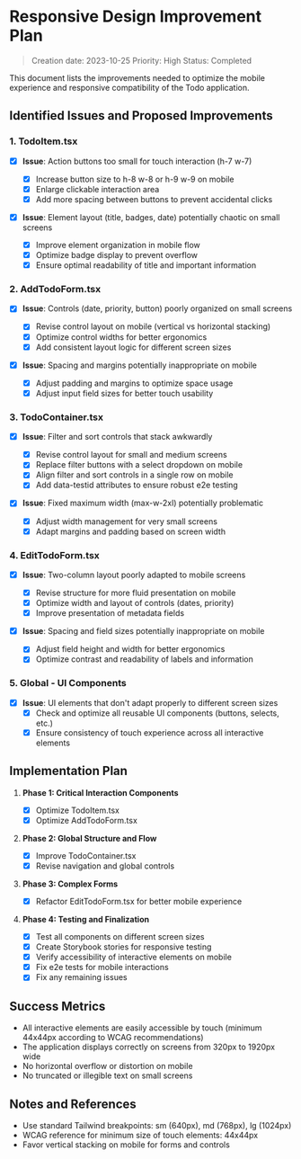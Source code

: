 # Responsive Design Improvement Plan

> Creation date: 2023-10-25
> Priority: High
> Status: Completed

This document lists the improvements needed to optimize the mobile experience and responsive compatibility of the Todo application.

## Identified Issues and Proposed Improvements

### 1. TodoItem.tsx

- [x] **Issue**: Action buttons too small for touch interaction (h-7 w-7)

  - [x] Increase button size to h-8 w-8 or h-9 w-9 on mobile
  - [x] Enlarge clickable interaction area
  - [x] Add more spacing between buttons to prevent accidental clicks

- [x] **Issue**: Element layout (title, badges, date) potentially chaotic on small screens
  - [x] Improve element organization in mobile flow
  - [x] Optimize badge display to prevent overflow
  - [x] Ensure optimal readability of title and important information

### 2. AddTodoForm.tsx

- [x] **Issue**: Controls (date, priority, button) poorly organized on small screens

  - [x] Revise control layout on mobile (vertical vs horizontal stacking)
  - [x] Optimize control widths for better ergonomics
  - [x] Add consistent layout logic for different screen sizes

- [x] **Issue**: Spacing and margins potentially inappropriate on mobile
  - [x] Adjust padding and margins to optimize space usage
  - [x] Adjust input field sizes for better touch usability

### 3. TodoContainer.tsx

- [x] **Issue**: Filter and sort controls that stack awkwardly

  - [x] Revise control layout for small and medium screens
  - [x] Replace filter buttons with a select dropdown on mobile
  - [x] Align filter and sort controls in a single row on mobile
  - [x] Add data-testid attributes to ensure robust e2e testing

- [x] **Issue**: Fixed maximum width (max-w-2xl) potentially problematic
  - [x] Adjust width management for very small screens
  - [x] Adapt margins and padding based on screen width

### 4. EditTodoForm.tsx

- [x] **Issue**: Two-column layout poorly adapted to mobile screens

  - [x] Revise structure for more fluid presentation on mobile
  - [x] Optimize width and layout of controls (dates, priority)
  - [x] Improve presentation of metadata fields

- [x] **Issue**: Spacing and field sizes potentially inappropriate on mobile
  - [x] Adjust field height and width for better ergonomics
  - [x] Optimize contrast and readability of labels and information

### 5. Global - UI Components

- [x] **Issue**: UI elements that don't adapt properly to different screen sizes
  - [x] Check and optimize all reusable UI components (buttons, selects, etc.)
  - [x] Ensure consistency of touch experience across all interactive elements

## Implementation Plan

1. **Phase 1: Critical Interaction Components**

   - [x] Optimize TodoItem.tsx
   - [x] Optimize AddTodoForm.tsx

2. **Phase 2: Global Structure and Flow**

   - [x] Improve TodoContainer.tsx
   - [x] Revise navigation and global controls

3. **Phase 3: Complex Forms**

   - [x] Refactor EditTodoForm.tsx for better mobile experience

4. **Phase 4: Testing and Finalization**
   - [x] Test all components on different screen sizes
   - [x] Create Storybook stories for responsive testing
   - [x] Verify accessibility of interactive elements on mobile
   - [x] Fix e2e tests for mobile interactions
   - [x] Fix any remaining issues

## Success Metrics

- All interactive elements are easily accessible by touch (minimum 44x44px according to WCAG recommendations)
- The application displays correctly on screens from 320px to 1920px wide
- No horizontal overflow or distortion on mobile
- No truncated or illegible text on small screens

## Notes and References

- Use standard Tailwind breakpoints: sm (640px), md (768px), lg (1024px)
- WCAG reference for minimum size of touch elements: 44x44px
- Favor vertical stacking on mobile for forms and controls
